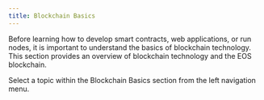 ```yaml
---
title: Blockchain Basics
---
```


Before learning how to develop smart contracts, web applications, or run nodes, it is important to understand the basics of blockchain technology. This section provides an overview of blockchain technology and the EOS blockchain.

Select a topic within the Blockchain Basics section from the left navigation menu.
